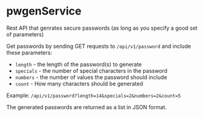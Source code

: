 # pwgenService
Rest API that genrates secure passwords (as long as you specify a good set of parameters)

Get passwords by sending GET requests to `/api/v1/password` and include these parameters:

- `length` - the length of the password(s) to generate
- `specials` - the number of special characters in the password
- `numbers` - the number of values the password should include
- `count` - How many characters should be generated

Example: `/api/v1/password?length=14&specials=2&numbers=2&count=5`

The generated passwords are returned as a list in JSON format.